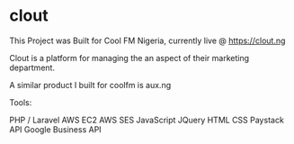 # clout

This Project was Built for Cool FM Nigeria, currently live @ https://clout.ng

Clout is a platform for managing the an aspect of their marketing department. 

A similar product I built for coolfm is aux.ng 

Tools:

PHP / Laravel
AWS EC2
AWS SES
JavaScript
JQuery
HTML
CSS
Paystack API
Google Business API

